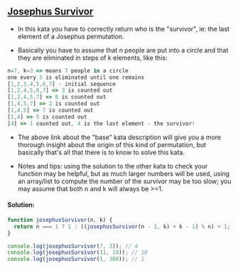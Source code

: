 ## [Josephus Survivor](https://www.codewars.com/kata/563fb342f47611dae800003c/train/javascript)

- In this kata you have to correctly return who is the "survivor", ie: the last element of a Josephus permutation.

- Basically you have to assume that n people are put into a circle and that they are eliminated in steps of k elements, like this:

```js
n=7, k=3 => means 7 people in a circle
one every 3 is eliminated until one remains
[1,2,3,4,5,6,7] - initial sequence
[1,2,4,5,6,7] => 3 is counted out
[1,2,4,5,7] => 6 is counted out
[1,4,5,7] => 2 is counted out
[1,4,5] => 7 is counted out
[1,4] => 5 is counted out
[4] => 1 counted out, 4 is the last element - the survivor!
```

- The above link about the "base" kata description will give you a more thorough insight about the origin of this kind of permutation, but basically that's all that there is to know to solve this kata.

- Notes and tips: using the solution to the other kata to check your function may be helpful, but as much larger numbers will be used, using an array/list to compute the number of the survivor may be too slow; you may assume that both n and k will always be >=1.

#### Solution:

```js
function josephusSurvivor(n, k) {
  return n === 1 ? 1 : ((josephusSurvivor(n - 1, k) + k - 1) % n) + 1;
}

console.log(josephusSurvivor(7, 3)); // 4
console.log(josephusSurvivor(11, 19)); // 10
console.log(josephusSurvivor(1, 300)); // 1
```
